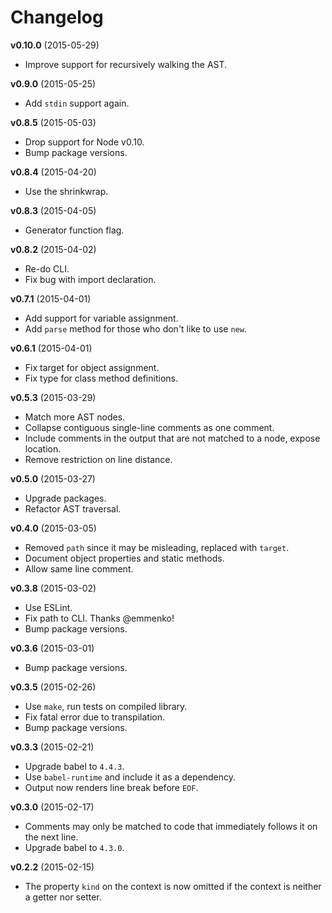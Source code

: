 # Changelog

**v0.10.0** (2015-05-29)
* Improve support for recursively walking the AST.

**v0.9.0** (2015-05-25)
* Add `stdin` support again.

**v0.8.5** (2015-05-03)
* Drop support for Node v0.10.
* Bump package versions.

**v0.8.4** (2015-04-20)
* Use the shrinkwrap.

**v0.8.3** (2015-04-05)
* Generator function flag.

**v0.8.2** (2015-04-02)
* Re-do CLI.
* Fix bug with import declaration.

**v0.7.1** (2015-04-01)
* Add support for variable assignment.
* Add `parse` method for those who don't like to use `new`.

**v0.6.1** (2015-04-01)
* Fix target for object assignment.
* Fix type for class method definitions.

**v0.5.3** (2015-03-29)
* Match more AST nodes.
* Collapse contiguous single-line comments as one comment.
* Include comments in the output that are not matched to a node, expose location.
* Remove restriction on line distance.

**v0.5.0** (2015-03-27)
* Upgrade packages.
* Refactor AST traversal.

**v0.4.0** (2015-03-05)
* Removed `path` since it may be misleading, replaced with `target`.
* Document object properties and static methods.
* Allow same line comment.

**v0.3.8** (2015-03-02)
* Use ESLint.
* Fix path to CLI. Thanks @emmenko!
* Bump package versions.

**v0.3.6** (2015-03-01)
* Bump package versions.

**v0.3.5** (2015-02-26)
* Use `make`, run tests on compiled library.
* Fix fatal error due to transpilation.
* Bump package versions.

**v0.3.3** (2015-02-21)
- Upgrade babel to `4.4.3`.
- Use `babel-runtime` and include it as a dependency.
- Output now renders line break before `EOF`.

**v0.3.0** (2015-02-17)
- Comments may only be matched to code that immediately follows it on the next line.
- Upgrade babel to `4.3.0`.

**v0.2.2** (2015-02-15)
- The property `kind` on the context is now omitted if the context is neither a getter nor setter.
